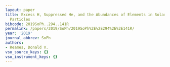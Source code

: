 ```yaml
---
layout: paper
title: Excess H, Suppressed He, and the Abundances of Elements in Solar Energetic
  Particles
bibcode: 2019SoPh..294..141R
permalink: /papers/2019/SoPh/2019SoPh%2E%2E294%2E%2E141R/
year: '2019'
journal_abbrev: SoPh
authors:
- Reames, Donald V.
vso_source_keys: {}
vso_instrument_keys: {}
---
```


